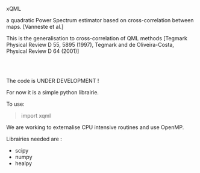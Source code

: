 xQML

a quadratic Power Spectrum estimator based on cross-correlation between maps.
[Vanneste et al.]

This is the generalisation to cross-correlation of QML methods
[Tegmark Physical Review D 55, 5895 (1997), Tegmark and de Oliveira-Costa, Physical Review D 64 (2001)]


<br>
<br>

The code is UNDER DEVELOPMENT !

For now it is a simple python librairie.

To use:
> import xqml

We are working to externalise CPU intensive routines and use OpenMP.

Librairies needed are :
- scipy
- numpy
- healpy


